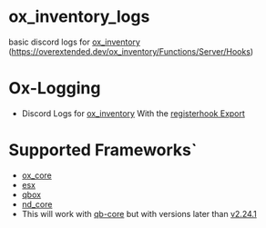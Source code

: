 # ox_inventory_logs
basic discord logs for [ox_inventory](https://github.com/overextended/ox_inventory)
(https://overextended.dev/ox_inventory/Functions/Server/Hooks)

# Ox-Logging
- Discord Logs for [ox_inventory](https://github.com/overextended/ox_inventory) With the [registerhook Export](https://overextended.github.io/docs/ox_inventory/Functions/Server/Hooks#registerhook)

# Supported Frameworks`
- [ox_core](https://github.com/overextended/ox_core)
- [esx](https://github.com/esx-framework/esx_core)
- [qbox](https://github.com/Qbox-project/qbx_core)
- [nd_core](https://github.com/ND-Framework/ND_Core)
- This will work with [qb-core](https://github.com/qbcore-framework/qb-core) but with versions later than [v2.24.1](https://github.com/overextended/ox_inventory/releases/tag/v2.42.1)



